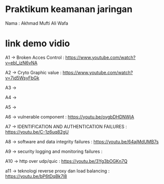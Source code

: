 # Praktikum keamanan jaringan 
Nama : Akhmad Mufti Ali Wafa 

# link demo vidio 

A1 -> Broken Acces Control : https://www.youtube.com/watch?v=ebI_izN6vNA

A2 -> Cryto Graphic value : https://www.youtube.com/watch?v=7jd5WsyFbGk

A3 ->

A4 ->

A5 ->

A6 -> vulnerable component : https://youtu.be/ovgbDHDNWjA

A7 -> IDENTIFICATION AND AUTHENTICATION FAILURES : https://youtu.be/C-1z6uq82gU

A8 -> software and data integrity failures : https://youtu.be/64ajMdUMB7s

A9 -> security logging and monitoring failures : 

A10 -> http over udp/quic : https://youtu.be/3Yg3bOGKn7Q

a11 -> teknologi reverse proxy dan load balancing : https://youtu.be/bP6tDqBk7l8
